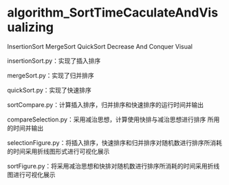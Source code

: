 # algorithm_SortTimeCaculateAndVisualizing
InsertionSort MergeSort QuickSort Decrease And Conquer Visual

insertionSort.py：实现了插入排序

mergeSort.py：实现了归并排序

quickSort.py：实现了快速排序

sortCompare.py：计算插入排序，归并排序和快速排序的运行时间并输出

compareSelection.py：采用减治思想，计算使用快排与减治思想进行排序
所用的时间并输出

selectionFigure.py：将插入排序，快速排序和归并排序对随机数进行排序所消耗的时间采用折线图形式进行可视化展示

sortFigure.py：将采用减治思想和快排对随机数进行排序所消耗的时间采用折线图进行可视化展示
